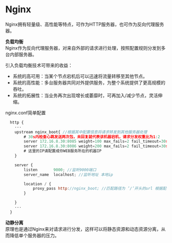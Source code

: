 # Nginx  

Nginx拥有轻量级、高性能等特点，可作为HTTP服务器，也可作为反向代理服务器。

__负载均衡__  
Nginx作为反向代理服务器，对来自外部的请求进行处理，按照配置规则分发到多台内部服务器。

引入负载均衡技术可带来的收益：  
- 系统的高可用：当某个节点宕机后可以迅速将流量转移至其他节点。
- 系统的高性能：多台服务器共同对外提供服务，为整个系统提供了更高规模的吞吐。
- 系统的拓展性：当业务再次出现增长或萎靡时，可再加入/减少节点，灵活伸缩。

nginx.conf简单配置 
```js
  http {
    ···
    upstream nginx_boot{ //根据其中配置信息将请求转发到其他服务器处理
        # 30s内检查心跳发送两次包，未回复就代表该机器宕机，请求分发权重比为1:2
        server 172.16.8.30:8085 weight=100 max_fails=2 fail_timeout=30s; 
        server 172.16.8.30:8086 weight=200 max_fails=2 fail_timeout=30s;
        # 这里的IP请配置成你WEB服务所在的机器IP
    }

    server {
        listen       9000; //监听9000端口
        server_name  localhost; //监听地址 本地ip

        location / {
            proxy_pass http://nginx_boot; //匹配路径为 ’/’开头的url 根据配置找到名为 nginx_boot 的 upstream
        }

    }
    ···
  }
```

__动静分离__  
原理也是通过Nginx来对请求进行分发，这样可以将静态资源和动态资源分离，从而降低单个服务器的压力。